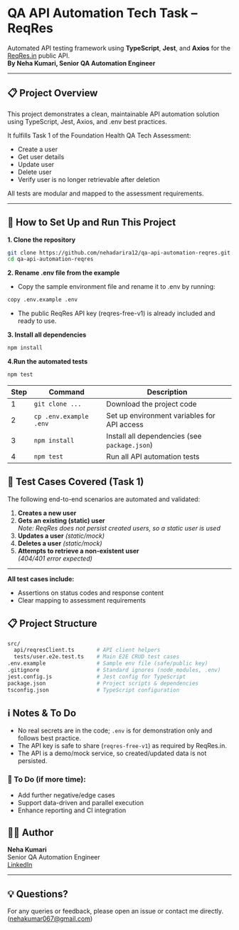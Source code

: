 # QA API Automation Tech Task – ReqRes

Automated API testing framework using **TypeScript**, **Jest**, and **Axios** for the [ReqRes.in](https://reqres.in/) public API.  
**By Neha Kumari, Senior QA Automation Engineer**

---

## 📋 Project Overview

This project demonstrates a clean, maintainable API automation solution using TypeScript, Jest, Axios, and .env best practices.

It fulfills Task 1 of the Foundation Health QA Tech Assessment:

- Create a user
- Get user details
- Update user
- Delete user
- Verify user is no longer retrievable after deletion

All tests are modular and mapped to the assessment requirements.

---

## 🚀 How to Set Up and Run This Project

**1. Clone the repository**
```bash
git clone https://github.com/nehadarira12/qa-api-automation-reqres.git
cd qa-api-automation-reqres
```

**2. Rename .env file from the example**
- Copy the sample environment file and rename it to .env by running:
```bash
copy .env.example .env
```
- The public ReqRes API key (reqres-free-v1) is already included and ready to use.

**3. Install all dependencies**

```bash
npm install
```
**4.Run the automated tests**
```bash
npm test
```

| Step | Command                | Description                                   |
| ---- | ---------------------- | --------------------------------------------- |
| 1    | `git clone ...`        | Download the project code                     |
| 2    | `cp .env.example .env` | Set up environment variables for API access   |
| 3    | `npm install`          | Install all dependencies (see `package.json`) |
| 4    | `npm test`             | Run all API automation tests                  |

## 🧪 Test Cases Covered (Task 1)

The following end-to-end scenarios are automated and validated:

1. **Creates a new user**
2. **Gets an existing (static) user**  
   _Note: ReqRes does not persist created users, so a static user is used_
3. **Updates a user** _(static/mock)_
4. **Deletes a user** _(static/mock)_
5. **Attempts to retrieve a non-existent user**  
   _(404/401 error expected)_

---

**All test cases include:**
-  Assertions on status codes and response content
-  Clear mapping to assessment requirements

## 📋 Project Structure
```bash
src/
  api/reqresClient.ts       # API client helpers
  tests/user.e2e.test.ts    # Main E2E CRUD test cases
.env.example                # Sample env file (safe/public key)
.gitignore                  # Standard ignores (node_modules, .env)
jest.config.js              # Jest config for TypeScript
package.json                # Project scripts & dependencies
tsconfig.json               # TypeScript configuration
```
## ℹ️ Notes & To Do

- No real secrets are in the code; `.env` is for demonstration only and follows best practice.
- The API key is safe to share (`reqres-free-v1`) as required by ReqRes.in.
- The API is a demo/mock service, so created/updated data is not persisted.

### 📝 To Do (if more time):
- Add further negative/edge cases
- Support data-driven and parallel execution
- Enhance reporting and CI integration


## 👩‍💻 Author

**Neha Kumari**  
Senior QA Automation Engineer  
[LinkedIn](https://www.linkedin.com/in/neha-kumari-istqb%C2%AE-ctfl-56b51a139/)

---

## 💡 Questions?
For any queries or feedback, please open an issue or contact me directly.
(nehakumar067@gmail.com)



